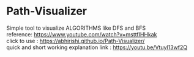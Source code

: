 # Path-Visualizer

Simple tool to visualize ALGORITHMS like DFS and BFS <br>
reference: https://www.youtube.com/watch?v=msttfIHHkak  <br>
click to use : https://abhirishi.github.io/Path-Visualizer/ <br>
quick and short working explanation link : https://youtu.be/Vtuyl13wf2Q

